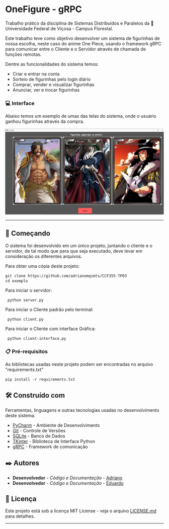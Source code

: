 # OneFigure - gRPC

Trabalho prático da disciplina de Sistemas Distribuídos e Paralelos da 🏫 Universidade Federal de Viçosa - Campus Florestal. 

Este trabalho teve como objetivo desenvolver um sistema de figurinhas de nossa escolha, neste caso do anime One Piece, usando  o framework gRPC para comunicar entre o Cliente e o Servidor através de chamada de funções remotas. 

Dentre as funcionalidades do sistema temos:

- Criar e entrar na conta
- Sorteio de figurinhas pelo login diário
- Comprar, vender e visualizar figurinhas
- Anunciar, ver e trocar figurinhas

### 💻 Interface 

Abaixo temos um exemplo de umas das telas do sistema, onde o usuário ganhou figurinhas através da compra. 

![](readme/interface.png)


********************************************


## 🚀 Começando

O sistema foi desenvolvido em um único projeto, juntando o cliente e o servidor, de tal modo que para que seja executado, deve levar em consideração os diferentes arquivos. 

Para obter uma cópia deste projeto:

```shell
git clone https://github.com/adrianomqsmts/CCF355-TP03
cd exemplo
```

Para iniciar o servidor:

```shell
 python server.py
```

Para iniciar o Cliente padrão pelo terminal:

```shell
 python client.py
```

Para iniciar o Cliente com interface Gráfica:

```shell
 python client-interface.py
```

### 📋 Pré-requisitos

As bibliotecas usadas neste projeto podem ser encontradas no arquivo "requirements.txt"

```shell
pip install -r requirements.txt 
```

## 🛠️ Construído com

Ferramentas, linguagens e outras tecnologias usadas no desenvolvimento deste sistema.

* [PyCharm](https://www.jetbrains.com/pycharm/) - Ambiente de Desenvolvimento
* [Git](https://git-scm.com/) - Controle de Versões
* [SQLite](https://www.sqlite.org/docs.html) - Banco de Dados
* [TKinter](https://docs.python.org/3/library/tkinter.html) - Biblioteca de Interface Python
* [gRPC](https://grpc.io/docs/) - Framework de comunicação 

## ✒️ Autores

* **Desenvolvedor** - *Código e Documentação* - [Adriano](https://github.com/adrianomqsmts)
* **Desenvolvedor** - *Código e Documentação* - [Eduardo](https://github.com/eduardovbe)

## 📄 Licença

Este projeto está sob a licença MIT License - veja o arquivo [LICENSE.md](https://github.com/adrianomqsmts/OneFigure-gRPC/blob/master/LICENSE) para detalhes.

---
